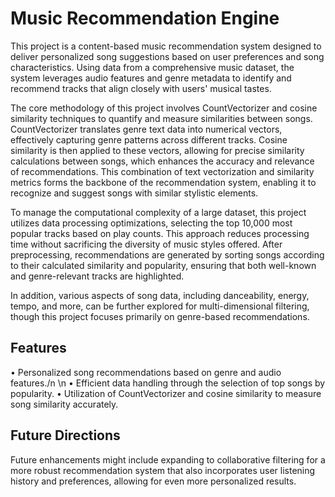 # Music Recommendation Engine
This project is a content-based music recommendation system designed to deliver personalized song suggestions based on user preferences and song characteristics. Using data from a comprehensive music dataset, the system leverages audio features and genre metadata to identify and recommend tracks that align closely with users' musical tastes.

The core methodology of this project involves CountVectorizer and cosine similarity techniques to quantify and measure similarities between songs. CountVectorizer translates genre text data into numerical vectors, effectively capturing genre patterns across different tracks. Cosine similarity is then applied to these vectors, allowing for precise similarity calculations between songs, which enhances the accuracy and relevance of recommendations. This combination of text vectorization and similarity metrics forms the backbone of the recommendation system, enabling it to recognize and suggest songs with similar stylistic elements.

To manage the computational complexity of a large dataset, this project utilizes data processing optimizations, selecting the top 10,000 most popular tracks based on play counts. This approach reduces processing time without sacrificing the diversity of music styles offered. After preprocessing, recommendations are generated by sorting songs according to their calculated similarity and popularity, ensuring that both well-known and genre-relevant tracks are highlighted.

In addition, various aspects of song data, including danceability, energy, tempo, and more, can be further explored for multi-dimensional filtering, though this project focuses primarily on genre-based recommendations.

## Features
• Personalized song recommendations based on genre and audio features./n \n 
• Efficient data handling through the selection of top songs by popularity.
• Utilization of CountVectorizer and cosine similarity to measure song similarity accurately.

## Future Directions
Future enhancements might include expanding to collaborative filtering for a more robust recommendation system that also incorporates user listening history and preferences, allowing for even more personalized results.
